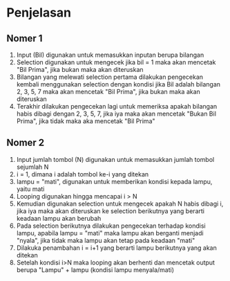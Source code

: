 # Penjelasan
## Nomer 1
1. Input (Bil) digunakan untuk memasukkan inputan berupa bilangan
2. Selection digunakan untuk mengecek jika bil = 1 maka akan mencetak "Bil Prima", jika bukan maka akan diteruskan
3. Bilangan yang melewati selection pertama dilakukan pengecekan kembali menggunakan selection dengan kondisi jika Bil adalah bilangan 2, 3, 5, 7 maka akan mencetak "Bil Prima", jika bukan maka akan diteruskan
4. Terakhir dilakukan pengecekan lagi untuk memeriksa apakah bilangan habis dibagi dengan 2, 3, 5, 7, jika iya maka akan mencetak "Bukan Bil Prima", jika tidak maka aka mencetak "Bil Prima"

## Nomer 2
1. Input jumlah tombol (N) digunakan untuk memasukkan jumlah tombol sejumlah N
2. i = 1, dimana i adalah tombol ke-i yang ditekan
3. lampu = "mati", digunakan untuk memberikan kondisi kepada lampu, yaitu mati
4. Looping digunakan hingga mencapai i > N
5. Kemudian digunakan selection untuk mengecek apakah N habis dibagi i, jika iya maka akan diteruskan ke selection berikutnya yang berarti keadaan lampu akan berubah
6. Pada selection berikutnya dilakukan pengecekan terhadap kondisi lampu, apabila lampu = "mati" maka lampu akan berganti menjadi "nyala", jika tidak maka lampu akan tetap pada keadaan "mati"
7. Dilakuka penambahan i = i+1 yang berarti lampu berikutnya yang akan ditekan
8. Setelah kondisi i>N maka looping akan berhenti dan mencetak output berupa "Lampu" + lampu (kondisi lampu menyala/mati)
